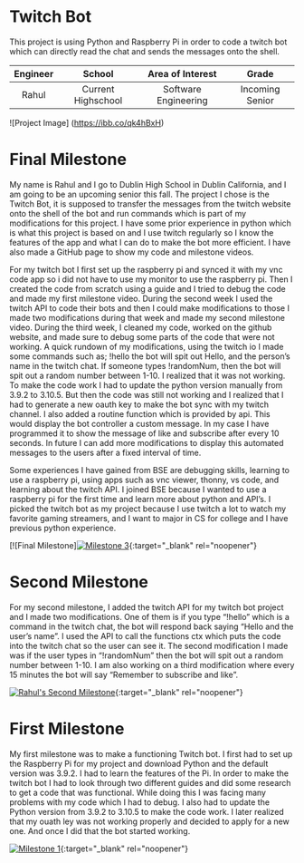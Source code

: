 ﻿# Twitch Bot
This project is using Python and Raspberry Pi in order to code a twitch bot which can directly read the chat and sends the messages onto the shell.

| **Engineer** | **School** | **Area of Interest** | **Grade** |
|:--:|:--:|:--:|:--:|
| Rahul | Current Highschool | Software Engineering | Incoming Senior

![Project Image] (https://ibb.co/qk4hBxH)
  
# Final Milestone
My name is Rahul and I go to Dublin High School in Dublin California, and I am going to be an upcoming senior this fall. The project I chose is the Twitch Bot, it is supposed to transfer the messages from the twitch website onto the shell of the bot and run commands which is part of my modifications for this project. I have some prior experience in python which is what this project is based on and I use twitch regularly so I know the features of the app and what I can do to make the bot more efficient. I have also made a GitHub page to show my code and milestone videos.

For my twitch bot I first set up the raspberry pi and synced it with my vnc code app so i did not have to use my monitor to use the raspberry pi. Then I created the code from scratch using a guide and I tried to debug the code and made my first milestone video. During the second week I used the twitch API to code their bots and then I could make modifications to those I made two modifications during that week and made my second milestone video. During the third week, I cleaned my code, worked on the github website, and made sure to debug some parts of the code that were not working. A quick rundown of my modifications, using the twitch io I made some commands such as; !hello the bot will spit out Hello, and the person’s name in the twitch chat. If someone types !randomNum, then the bot will spit out a random number between 1-10. I realized that it was not working. To make the code work I had to update the python version manually from 3.9.2 to 3.10.5. But then the code was still not working and I realized that I had to generate a new oauth key to make the bot sync with my twitch channel. I also added a routine function which is provided by api. This would display the bot controller a custom message. In my case I have programmed it to show the message of  like and subscribe after every 10 seconds. In future I can add more modifications to display this automated messages to the users after a fixed interval of time.

Some experiences I have gained from BSE are debugging skills, learning to use a raspberry pi, using apps such as vnc viewer, thonny, vs code, and learning about the twitch API. I joined BSE because I wanted to use a raspberry pi for the first time and learn more about python and API’s. I picked the twitch bot as my project because I use twitch a lot to watch my favorite gaming streamers, and I want to major in CS for college and I have previous python experience.

[![Final Milestone][![Milestone 3](https://res.cloudinary.com/marcomontalbano/image/upload/v1656623081/video_to_markdown/images/youtube--K2IrG8-i3lM-c05b58ac6eb4c4700831b2b3070cd403.jpg)](https://www.youtube.com/watch?v=K2IrG8-i3lM "Milestone 3"){:target="_blank" rel="noopener"}

# Second Milestone
For my second milestone, I added the twitch API for my twitch bot project and I made two modifications. One of them is if you type “!hello” which is a command in the twitch chat, the bot will respond back saying “Hello and the user’s name”. I used the API to call the functions ctx which puts the code into the twitch chat so the user can see it. The second modification I made was if the user types in “!randomNum” then the bot will spit out a random number between 1-10. I am also working on a third modification where every 15 minutes the bot will say “Remember to subscribe and like”.

[![Rahul's Second Milestone](https://res.cloudinary.com/marcomontalbano/image/upload/v1656105469/video_to_markdown/images/youtube--VZ5WCXRN4-s-c05b58ac6eb4c4700831b2b3070cd403.jpg)](https://www.youtube.com/watch?v=VZ5WCXRN4-s "Rahul's Second Milestone"){:target="_blank" rel="noopener"}

# First Milestone
My first milestone was to make a functioning Twitch bot. I first had to set up the Raspberry Pi for my project and download Python and the default version was 3.9.2.  I had to learn the features of the Pi. In order to make the twitch bot I had to look through two different guides and did some research to get a code that was functional. While doing this I was facing many problems with my code which I had to debug. I also had to update the Python version from 3.9.2 to 3.10.5 to make the code work. I later realized that my ouath ley was not working properly and decided to apply for a new one. And once I did that the bot started working.

[![Milestone 1](https://res.cloudinary.com/marcomontalbano/image/upload/v1655844344/video_to_markdown/images/youtube--RvDTBw8fGOY-c05b58ac6eb4c4700831b2b3070cd403.jpg)](https://www.youtube.com/watch?v=RvDTBw8fGOY "Milestone 1"){:target="_blank" rel="noopener"}
